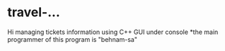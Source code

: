 # travel-...
Hi 
managing tickets information using C++ 
GUI under console 
*the main programmer of this program is "behnam-sa"

